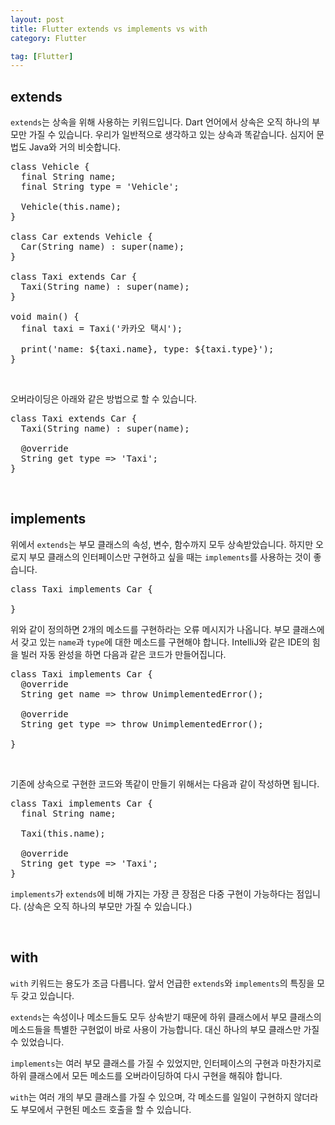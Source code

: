 ```yaml
---
layout: post
title: Flutter extends vs implements vs with
category: Flutter

tag: [Flutter]
---
```


## extends

`extends`는 상속을 위해 사용하는 키워드입니다. Dart 언어에서 상속은 오직 하나의 부모만 가질 수 있습니다.
우리가 일반적으로 생각하고 있는 상속과 똑같습니다. 심지어 문법도 Java와 거의 비슷합니다.

<pre class="prettyprint">
class Vehicle {
  final String name;
  final String type = 'Vehicle';

  Vehicle(this.name);
}

class Car extends Vehicle {
  Car(String name) : super(name);
}

class Taxi extends Car {
  Taxi(String name) : super(name);
}

void main() {
  final taxi = Taxi('카카오 택시');

  print('name: ${taxi.name}, type: ${taxi.type}');
}
</pre>

<br>

오버라이딩은 아래와 같은 방법으로 할 수 있습니다.

<pre class="prettyprint">
class Taxi extends Car {
  Taxi(String name) : super(name);

  @override
  String get type => 'Taxi';
}
</pre>

<br>

## implements

위에서 `extends`는 부모 클래스의 속성, 변수, 함수까지 모두 상속받았습니다. 
하지만 오로지 부모 클래스의 인터페이스만 구현하고 싶을 때는 `implements`를 사용하는 것이 좋습니다.

<pre class="prettyprint">
class Taxi implements Car {
  
}
</pre>

위와 같이 정의하면 2개의 메소드를 구현하라는 오류 메시지가 나옵니다. 부모 클래스에서 갖고 있는 `name`과 `type`에 대한 메소드를 구현해야 합니다.
IntelliJ와 같은 IDE의 힘을 빌러 자동 완성을 하면 다음과 같은 코드가 만들어집니다.

<pre class="prettyprint">
class Taxi implements Car {
  @override
  String get name => throw UnimplementedError();

  @override
  String get type => throw UnimplementedError();

}
</pre>

<br>

기존에 상속으로 구현한 코드와 똑같이 만들기 위해서는 다음과 같이 작성하면 됩니다.

<pre class="prettyprint">
class Taxi implements Car {
  final String name;

  Taxi(this.name);

  @override
  String get type => 'Taxi';
}
</pre>

`implements`가 `extends`에 비해 가지는 가장 큰 장점은 다중 구현이 가능하다는 점입니다. (상속은 오직 하나의 부모만 가질 수 있습니다.)

<br>

## with

`with` 키워드는 용도가 조금 다릅니다. 앞서 언급한 `extends`와 `implements`의 특징을 모두 갖고 있습니다.

`extends`는 속성이나 메소드들도 모두 상속받기 때문에 하위 클래스에서 부모 클래스의 메소드들을 특별한 구현없이 바로 사용이 가능합니다.
대신 하나의 부모 클래스만 가질 수 있었습니다.

`implements`는 여러 부모 클래스를 가질 수 있었지만, 인터페이스의 구현과 마찬가지로 하위 클래스에서 모든 메소드를 오버라이딩하여
다시 구현을 해줘야 합니다.

`with`는 여러 개의 부모 클래스를 가질 수 있으며, 각 메소드를 일일이 구현하지 않더라도 부모에서 구현된 메소드 호출을 할 수 있습니다.